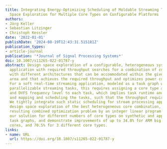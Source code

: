 ```yaml
---
title: Integrating Energy-Optimizing Scheduling of Moldable Streaming Tasks with Design
  Space Exploration for Multiple Core Types on Configurable Platforms
authors:
- Jörg Keller
- Sebastian Litzinger
- Christoph Kessler
date: '2022-01-01'
publishDate: '2024-08-19T12:43:31.515181Z'
publication_types:
- article-journal
publication: '*Journal of Signal Processing Systems*'
doi: 10.1007/s11265-022-01787-y
abstract: Design space exploration of a configurable, heterogeneous system for a given
  application with required throughput searches for a combination of cores or softcores
  with different architectures that can be accommodated within the given ASIC or FPGA
  area and that achieves the required throughput and optimizes power consumption.
  For a soft real-time streaming application, modeled as a task graph with internally
  parallelizable streaming tasks, this requires assigning a core type and quantity
  and DVFS frequency level to each task, which implies task runtime and energy consumption,
  and mapping and scheduling the tasks, such that the throughput requirement is met.
  We tightly integrate such static scheduling for stream processing applications with
  design space exploration of the best heterogeneous core combination, and solve the
  resulting combined optimization problem by an integer linear program (ILP). We evaluate
  our solution for different numbers of core types on synthetic and application-based
  task graphs, and demonstrate improvements of up to 34.8% for ARM big and LITTLE
  cores, and 70.5% for 3 different core types.
links:
- name: URL
  url: https://doi.org/10.1007/s11265-022-01787-y
---
```

